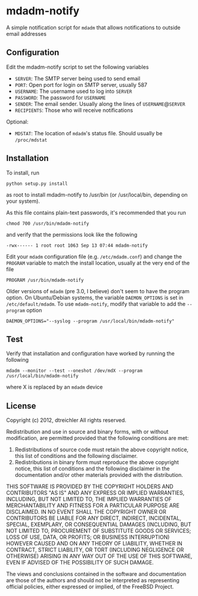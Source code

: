 mdadm-notify
============

A simple notification script for `mdadm` that allows notifications to outside email addresses


Configuration
-------------

Edit the mdadm-notify script to set the following variables

* `SERVER`: The SMTP server being used to send email
* `PORT`: Open port for login on SMTP server, usually 587
* `USERNAME`: The username used to log into `SERVER`
* `PASSWORD`: The password for `USERNAME`
* `SENDER`: The email sender. Usually along the lines of `USERNAME`@`SERVER`
* `RECIPIENTS`: Those who will receive notifications

Optional:
* `MDSTAT`: The location of `mdadm`'s status file. Should usually be `/proc/mdstat`

Installation
------------

To install, run

    python setup.py install

as root to install mdadm-notify to /usr/bin (or /usr/local/bin, depending on your system).

As this file contains plain-text passwords, it's recommended that you run

    chmod 700 /usr/bin/mdadm-notify

and verify that the permissions look like the following

    -rwx------ 1 root root 1063 Sep 13 07:44 mdadm-notify
 
Edit your `mdadm` configuration file (e.g. `/etc/mdadm.conf`) and change the `PROGRAM` variable to match the install location, usually at the very end of the file

    PROGRAM /usr/bin/mdadm-notify

Older versions of `mdadm` (pre 3.0, I believe) don't seem to have the program option. On Ubuntu/Debian systems, the variable `DAEMON_OPTIONS` is set in `/etc/default/mdadm`. To use `mdadm-notify`, modify that variable to add the `--program` option

    DAEMON_OPTIONS="--syslog --program /usr/local/bin/mdadm-notify"

Test
----

Verify that installation and configuration have worked by running the following

    mdadm --monitor --test --oneshot /dev/mdX --program /usr/local/bin/mdadm-notify

where X is replaced by an `mdadm` device

License
-------
Copyright (c) 2012, dtreichler
All rights reserved.

Redistribution and use in source and binary forms, with or without
modification, are permitted provided that the following conditions are met: 

1. Redistributions of source code must retain the above copyright notice, this
   list of conditions and the following disclaimer. 
2. Redistributions in binary form must reproduce the above copyright notice,
   this list of conditions and the following disclaimer in the documentation
   and/or other materials provided with the distribution. 

THIS SOFTWARE IS PROVIDED BY THE COPYRIGHT HOLDERS AND CONTRIBUTORS "AS IS" AND
ANY EXPRESS OR IMPLIED WARRANTIES, INCLUDING, BUT NOT LIMITED TO, THE IMPLIED
WARRANTIES OF MERCHANTABILITY AND FITNESS FOR A PARTICULAR PURPOSE ARE
DISCLAIMED. IN NO EVENT SHALL THE COPYRIGHT OWNER OR CONTRIBUTORS BE LIABLE FOR
ANY DIRECT, INDIRECT, INCIDENTAL, SPECIAL, EXEMPLARY, OR CONSEQUENTIAL DAMAGES
(INCLUDING, BUT NOT LIMITED TO, PROCUREMENT OF SUBSTITUTE GOODS OR SERVICES;
LOSS OF USE, DATA, OR PROFITS; OR BUSINESS INTERRUPTION) HOWEVER CAUSED AND
ON ANY THEORY OF LIABILITY, WHETHER IN CONTRACT, STRICT LIABILITY, OR TORT
(INCLUDING NEGLIGENCE OR OTHERWISE) ARISING IN ANY WAY OUT OF THE USE OF THIS
SOFTWARE, EVEN IF ADVISED OF THE POSSIBILITY OF SUCH DAMAGE.

The views and conclusions contained in the software and documentation are those
of the authors and should not be interpreted as representing official policies, 
either expressed or implied, of the FreeBSD Project.
